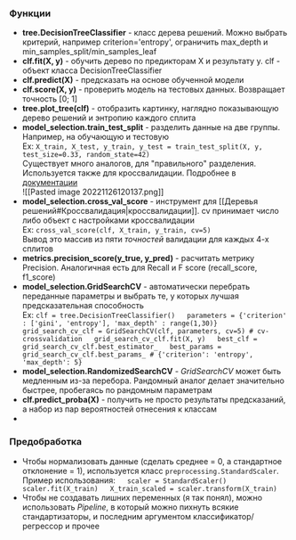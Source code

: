 ### Функции  
- **tree.DecisionTreeClassifier** - класс дерева решений. Можно выбрать критерий, например criterion='entropy', ограничить max_depth и min_samples_split/min_samples_leaf  
- **clf.fit(X, y)** - обучить дерево по предикторам X и результату y. clf - объект класса DecisionTreeClassifier  
- **clf.predict(X)** - предсказать на основе обученной модели  
- **clf.score(X, y)** - проверить модель на тестовых данных. Возвращает точность [0; 1]  
- **tree.plot_tree(clf)** - отобразить картинку, наглядно показывающую дерево решений и энтропию каждого сплита  
- **model_selection.train_test_split** - разделить данные на две группы. Например, на обучающую и тестовую  
Ex: ```X_train, X_test, y_train, y_test = train_test_split(X, y, test_size=0.33, random_state=42)```   
Существует много аналогов, для "правильного" разделения. Используется также для кроссвалидации. Подробнее в [документации](https://scikit-learn.org/stable/modules/cross_validation.html)  
![[Pasted image 20221126120137.png]]  
- **model_selection.cross_val_score** - инструмент для [[Деревья решений#Кроссвалидация|кроссвалидации]]. cv принимает число либо объект с настройками кроссвалидации  
Ex: `cross_val_score(clf, X_train, y_train, cv=5)`   
Вывод это массив из пяти *точностей* валидации для каждых 4-х сплитов  
- **metrics.precision_score(y_true, y_pred)** - расчитать метрику Precision. Аналогичная есть для Recall и F score (recall_score, f1_score)  
- **model_selection.GridSearchCV** - автоматически перебрать переданные параметры и выбрать те, у которых лучшая предсказательная способность  
Ex: ```clf = tree.DecisionTreeClassifier()  
parameters = {'criterion' : ['gini', 'entropy'], 'max_depth' : range(1,30)}  
grid_search_cv_clf = GridSearchCV(clf, parameters, cv=5) # cv-crossvalidation  
grid_search_cv_clf.fit(X, y)  
best_clf = grid_search_cv_clf.best_estimator_  
best_params = grid_search_cv_clf.best_params_ # {'criterion': 'entropy', 'max_depth': 5}```  
- **model_selection.RandomizedSearchCV** - *GridSearchCV* может быть медленным из-за перебора. Рандомный аналог делает значительно быстрее, пробегаясь по рандомным параметрам  
- **clf.predict_proba(X)** - получить не просто результаты предсказаний, а набор из пар вероятностей отнесения к классам  
-   
### Предобработка  
- Чтобы нормализовать данные (сделать среднее = 0, а стандартное отклонение = 1), используется класс `preprocessing.StandardScaler`.   
Пример использования:```  
scaler = StandardScaler()  
scaler.fit(X_train)  
X_train_scaled = scaler.transform(X_train)```  
- Чтобы не создавать лишних переменных (я так понял), можно использовать *Pipeline*, в который можно пихнуть всякие стандартизаторы, и последним аргументом классификатор/регрессор и прочее